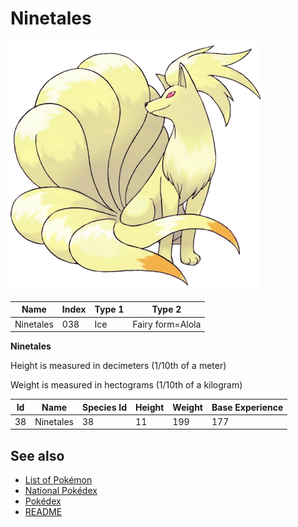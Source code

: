 # Ninetales


![Ninetales](images/038.png)

| **Name** | **Index** | **Type 1** | **Type 2** |
|----|----|----|----|
| Ninetales | 038 | Ice | Fairy form=Alola  |

**Ninetales** 


Height is measured in decimeters (1/10th of a meter)

Weight is measured in hectograms (1/10th of a kilogram)

| **Id** | **Name** | **Species Id** | **Height** | **Weight** | **Base Experience** |
|--------|----------|----------------|------------|------------|---------------------|
| 38 | Ninetales | 38 | 11 | 199 | 177 |


## See also

- [List of Pokémon](../pokemon.md)
- [National Pokédex](../national_pokedex.md)
- [Pokédex](../pokedex.md)
- [README](../README.md)
